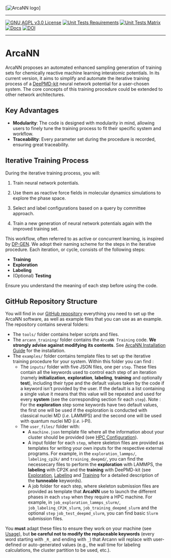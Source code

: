 [<picture><img alt="ArcaNN logo" src="./doc/_static/arcann_logo.svg"></picture>]

---

[![GNU AGPL v3.0 License](https://img.shields.io/github/license/arcann-chem/arcann_training.svg)](https://github.com/arcann-chem/arcann_training/blob/main/LICENSE)
[![Unit Tests Requirements](https://github.com/arcann-chem/arcann/actions/workflows/unittests_requirements.yml/badge.svg)](https://github.com/arcann-chem/arcann/actions/workflows/unittests_requirements.yml)
[![Unit Tests Matrix](https://github.com/arcann-chem/arcann/actions/workflows/unittests_matrix.yml/badge.svg?branch=main)](https://github.com/arcann-chem/arcann/actions/workflows/unittests_matrix.yml)
[![Docs](https://github.com/arcann-chem/arcann/actions/workflows/docs.yml/badge.svg?branch=main)](https://github.com/arcann-chem/arcann/actions/workflows/docs.yml)
[![DOI](https://img.shields.io/badge/DOI-10.48550%2FarXiv.2407.07751-blue)](https://doi.org/10.48550/arXiv.2407.07751)

---

# ArcaNN #

ArcaNN proposes an automated enhanced sampling generation of training sets for chemically reactive machine learning interatomic potentials.
In its current version, it aims to simplify and automate the iterative training process of a [DeePMD-kit](https://doi.org/10.1063/5.0155600) neural network potential for a user-chosen system.
The core concepts of this training procedure could be extended to other network architectures.

## Key Advantages ##

- **Modularity**: The code is designed with modularity in mind, allowing users to finely tune the training process to fit their specific system and workflow.
- **Traceability**: Every parameter set during the procedure is recorded, ensuring great traceability.

## Iterative Training Process ##

During the iterative training process, you will:

1. Train neural network potentials.

2. Use them as reactive force fields in molecular dynamics simulations to explore the phase space.

3. Select and label configurations based on a query by committee approach.

4. Train a new generation of neural network potentials again with the improved training set.

This workflow, often referred to as active or concurrent learning, is inspired by [DP-GEN](https://doi.org/10.1016/j.cpc.2020.107206).
We adopt their naming scheme for the steps in the iterative procedure. Each iteration, or cycle, consists of the following steps:

- **Training**
- **Exploration**
- **Labeling**
- (Optional) **Testing**

Ensure you understand the meaning of each step before using the code.

## GitHub Repository Structure ##

You will find in our [GitHub repository](https://github.com/arcann-chem/arcann_training/) everything you need to set up the ArcaNN software, as well as example files that you can use as an example. The repository contains several folders:

- The `tools/` folder contains helper scripts and files.
- The `arcann_training/` folder contains the `ArcaNN Training` code. **We strongly advise against modifying its contents**. See [ArcaNN Installation Guide](./getting-started/installation.md) for the installation. 
- The `examples/` folder contains template files to set up the iterative training procedure for your system. Within this folder you can find : 
  - The `inputs/` folder with five JSON files, one per `step`.
These files contain all the keywords used to control each step of an iteration (namely **initialization**, **exploration**, **labeling**, **training** and optionally **test**), including their type and the default values taken by the code if a keyword isn't provided by the user.
If the default is a list containing a single value it means that this value will be repeated and used for every **system** (see the corresponding section fir each `step`).
Note : For the **exploration** step some keywords have two default values, the first one will be used if the exploration is conducted with classical nuclei MD (*i.e.* LAMMPS) and the second one will be used with quantum nuclei MD (*i.e.* i-PI). 
  - The `user_files/` folder with:
    - A `machine.json` template file where all the information about your cluster should be provided (see [HPC Configuration](./getting-started/hpc_conf.md)).
    - A input folder for each `step`, where skeleton files are provided as templates for writing your own inputs for the respective external programs.
    For example, in the `exploration_lammps/`, `labeling_cp2k/` and `training_deepmd/`, you can find the necessecary files to perform the **exploration** with LAMMPS, the **labeling** with CP2K and the **training** with DeePMD-kit (see [Exploration](./usage/exploration), [Labeling](./usage/labeling) and [Training](./usage/training) for a detailed description of the **tunneable** keywords).
    - A job folder for each step, where skeleton submission files are provided as template that **ArcaNN** use to launch the different phases in each `step` when they require a HPC machine.
    For example, in `job_exploration_lammps_slurm/`, `job_labeling_CP2K_slurm`, `job_training_deepmd_slurm` and the optional `step` `job_test_deepmd_slurm`, you can find basic `Slurm` submission files.

You **must** adapt these files to ensure they work on your machine (see [Usage](./usage/iter_prerequisites.md)), but **be careful not to modify the replaceable keywords** (every word starting with `_R_` and ending with `_`) that Arcann will replace with user-defined or auto-generated values (e.g., the wall time for labeling calculations, the cluster partition to be used, etc.).


